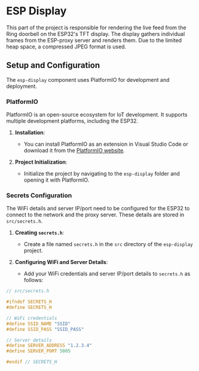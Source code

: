 # ESP Display

This part of the project is responsible for rendering the live feed from the Ring doorbell on the ESP32's TFT display. The display gathers individual frames from the ESP-proxy server and renders them. Due to the limited heap space, a compressed JPEG format is used.

## Setup and Configuration

The `esp-display` component uses PlatformIO for development and deployment.

### PlatformIO

PlatformIO is an open-source ecosystem for IoT development. It supports multiple development platforms, including the ESP32.

1. **Installation**:

   - You can install PlatformIO as an extension in Visual Studio Code or download it from the [PlatformIO website](https://platformio.org/install).

2. **Project Initialization**:
   - Initialize the project by navigating to the `esp-display` folder and opening it with PlatformIO.

### Secrets Configuration

The WiFi details and server IP/port need to be configured for the ESP32 to connect to the network and the proxy server. These details are stored in `src/secrets.h`.

1. **Creating `secrets.h`**:

   - Create a file named `secrets.h` in the `src` directory of the `esp-display` project.

2. **Configuring WiFi and Server Details**:
   - Add your WiFi credentials and server IP/port details to `secrets.h` as follows:

```cpp
// src/secrets.h

#ifndef SECRETS_H
#define SECRETS_H

// WiFi credentials
#define SSID_NAME "SSID"
#define SSID_PASS "SSID_PASS"

// Server details
#define SERVER_ADDRESS "1.2.3.4"
#define SERVER_PORT 5005

#endif // SECRETS_H
```
